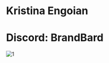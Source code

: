 # Kristina Engoian
# Discord: BrandBard
![1](https://migrate24.ru/wp-content/uploads/2018/11/estoniya.jpg)
